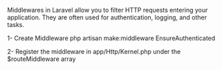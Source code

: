 Middlewares in Laravel allow you to filter HTTP requests entering your application. 
They are often used for authentication, logging, and other tasks. 


1- Create Middleware
php artisan make:middleware EnsureAuthenticated

2- Register the middleware in app/Http/Kernel.php under the $routeMiddleware array
